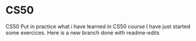 # CS50
CS50
Put in practice what i have learned in CS50 course
I have just started some exercices. Here is a new branch done with readme-edits
